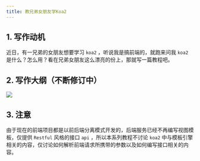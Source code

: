 ```yaml
---
title: 教兄弟女朋友学Koa2
---
```


## 1. 写作动机

近日，有一兄弟的女朋友想要学习 `koa2` ，听说我是搞前端的，就跑来问我 `koa2` 是什么？怎么用？看在兄弟女朋友这么漂亮的份上，那就写一篇教程吧。

## 2. 写作大纲（不断修订中）

![](~@/koa2/00/01.png)

## 3. 注意

由于现在的前端项目都是以前后端分离模式开发的，后端服务已经不再编写视图模板，仅提供 `Restful` 风格的接口 `api` ，所以本系列教程不讨论 `koa2` 中与模板引擎相关的内容，仅讨论如何解析前端请求所携带的参数以及如何编写接口相关的内容。
